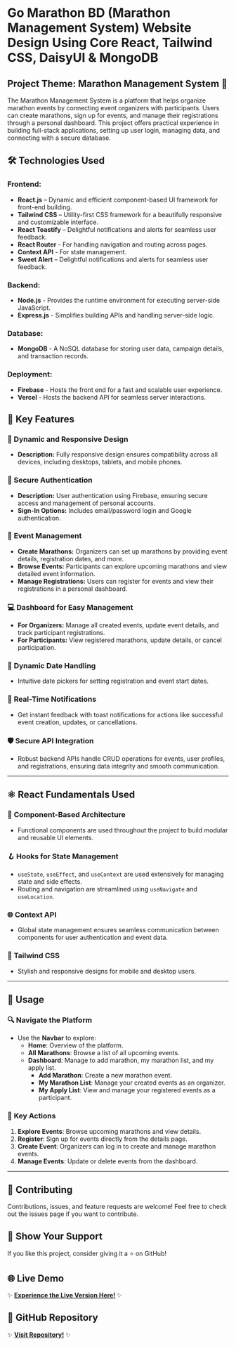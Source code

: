 # Go Marathon BD (Marathon Management System) Website Design Using Core React, Tailwind CSS, DaisyUI & MongoDB

## Project Theme: Marathon Management System 🌟
The Marathon Management System is a platform that helps organize marathon events
 by connecting event organizers with participants. Users can create marathons, sign up
 for events, and manage their registrations through a personal dashboard. This project
 offers practical experience in building full-stack applications, setting up user login,
 managing data, and connecting with a secure database.

## 🛠️ Technologies Used
### Frontend:
- **React.js** – Dynamic and efficient component-based UI framework for front-end building.
- **Tailwind CSS** – Utility-first CSS framework for a beautifully responsive and customizable interface.
- **React Toastify** – Delightful notifications and alerts for seamless user feedback.
- **React Router** - For handling navigation and routing across pages.
- **Context API** - For state management.
- **Sweet Alert** – Delightful notifications and alerts for seamless user feedback.

### Backend:
- **Node.js** - Provides the runtime environment for executing server-side JavaScript.
- **Express.js** - Simplifies building APIs and handling server-side logic.

### Database:
- **MongoDB** - A NoSQL database for storing user data, campaign details, and transaction records.

### Deployment:
- **Firebase** - Hosts the front end for a fast and scalable user experience.
- **Vercel** - Hosts the backend API for seamless server interactions.

## 📱 Key Features
### 🚀 Dynamic and Responsive Design
- **Description:** Fully responsive design ensures compatibility across all devices, including desktops, tablets, and mobile phones.

### 🔑 Secure Authentication
- **Description:** User authentication using Firebase, ensuring secure access and management of personal accounts.
- **Sign-In Options:** Includes email/password login and Google authentication.

### 🎯 **Event Management**
- **Create Marathons:** Organizers can set up marathons by providing event details, registration dates, and more.
- **Browse Events:** Participants can explore upcoming marathons and view detailed event information.
- **Manage Registrations:** Users can register for events and view their registrations in a personal dashboard.

### 💻 **Dashboard for Easy Management**
- **For Organizers:** Manage all created events, update event details, and track participant registrations.
- **For Participants:** View registered marathons, update details, or cancel participation.

### 📅 **Dynamic Date Handling**
- Intuitive date pickers for setting registration and event start dates.

### 🔔 **Real-Time Notifications**
- Get instant feedback with toast notifications for actions like successful event creation, updates, or cancellations.

### 🛡️ **Secure API Integration**
- Robust backend APIs handle CRUD operations for events, user profiles, and registrations, ensuring data integrity and smooth communication.

---

## ⚛️ React Fundamentals Used

### 🧩 **Component-Based Architecture**
- Functional components are used throughout the project to build modular and reusable UI elements.

### 🪝 **Hooks for State Management**
- `useState`, `useEffect`, and `useContext` are used extensively for managing state and side effects.
- Routing and navigation are streamlined using `useNavigate` and `useLocation`.

### 🌐 **Context API**
- Global state management ensures seamless communication between components for user authentication and event data.

### 🎨 **Tailwind CSS**
- Stylish and responsive designs for mobile and desktop users.

---

## 📝 Usage

### 🔍 **Navigate the Platform**
- Use the **Navbar** to explore:
  - **Home**: Overview of the platform.
  - **All Marathons**: Browse a list of all upcoming events.
  - **Dashboard**: Manage to add marathon, my marathon list, and my apply list.
      - **Add Marathon**: Create a new marathon event.
      - **My Marathon List**: Manage your created events as an organizer.
      - **My Apply List**: View and manage your registered events as a participant.


### 🚀 **Key Actions**
1. **Explore Events**: Browse upcoming marathons and view details.
2. **Register**: Sign up for events directly from the details page.
3. **Create Event**: Organizers can log in to create and manage marathon events.
4. **Manage Events**: Update or delete events from the dashboard.

---


## 📣 Contributing
Contributions, issues, and feature requests are welcome! Feel free to check out the issues page if you want to contribute.


## 🎉 Show Your Support
If you like this project, consider giving it a ⭐ on GitHub!

## 🌐 Live Demo
✨ **[Experience the Live Version Here!](https://gomarathonbd.web.app)** ✨

## 📂 GitHub Repository
✨ **[Visit Repository!](https://github.com/programming-hero-web-course2/b10a11-client-side-elite1122)** ✨
